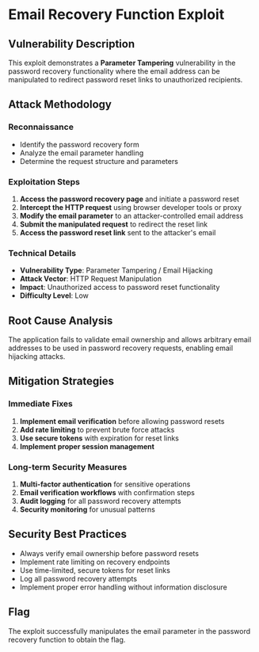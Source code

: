 # Email Recovery Function Exploit

## Vulnerability Description
This exploit demonstrates a **Parameter Tampering** vulnerability in the password recovery functionality where the email address can be manipulated to redirect password reset links to unauthorized recipients.

## Attack Methodology

### Reconnaissance
- Identify the password recovery form
- Analyze the email parameter handling
- Determine the request structure and parameters

### Exploitation Steps
1. **Access the password recovery page** and initiate a password reset
2. **Intercept the HTTP request** using browser developer tools or proxy
3. **Modify the email parameter** to an attacker-controlled email address
4. **Submit the manipulated request** to redirect the reset link
5. **Access the password reset link** sent to the attacker's email

### Technical Details
- **Vulnerability Type**: Parameter Tampering / Email Hijacking
- **Attack Vector**: HTTP Request Manipulation
- **Impact**: Unauthorized access to password reset functionality
- **Difficulty Level**: Low

## Root Cause Analysis
The application fails to validate email ownership and allows arbitrary email addresses to be used in password recovery requests, enabling email hijacking attacks.

## Mitigation Strategies

### Immediate Fixes
1. **Implement email verification** before allowing password resets
2. **Add rate limiting** to prevent brute force attacks
3. **Use secure tokens** with expiration for reset links
4. **Implement proper session management**

### Long-term Security Measures
1. **Multi-factor authentication** for sensitive operations
2. **Email verification workflows** with confirmation steps
3. **Audit logging** for all password recovery attempts
4. **Security monitoring** for unusual patterns

## Security Best Practices
- Always verify email ownership before password resets
- Implement rate limiting on recovery endpoints
- Use time-limited, secure tokens for reset links
- Log all password recovery attempts
- Implement proper error handling without information disclosure

## Flag
The exploit successfully manipulates the email parameter in the password recovery function to obtain the flag.
